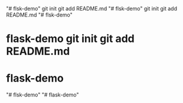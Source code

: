 "# flsk-demo"  git init git add README.md
"# flsk-demo"  git init git add README.md
"# flsk-demo"  
# flask-demo git init git add README.md
# flask-demo
"# flsk-demo" 
"# flask-demo" 
